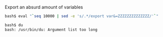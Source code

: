 Export an absurd amount of variables
```bash
bash$ eval "`seq 10000 | sed -e 's/.*/export var&=ZZZZZZZZZZZZZZ/'`"

bash$ du
bash: /usr/bin/du: Argument list too long
```